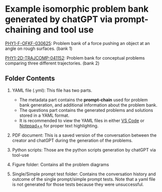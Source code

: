 # Example isomorphic problem bank generated by chatGPT via prompt-chaining and tool use

[PHY1-F-OFKF-030625](PHY1-F-OFKF-030625): Problem bank of a force pushing an object at an angle on rough surfaces. (bank 1)

[PHY1-2D-TRAJCOMP-041152](PHY1-2D-TRAJCOMP-041152): Problem bank for conceptual problems comparing three different trajectories. (bank 2)

## Folder Contents

1. YAML file (.yml): This file has two parts. 
    * The metadata part contains the **prompt-chain** used for problem bank generation, and additional information about the problem bank.
    * The questions part contains the generated problems and solutions stored in a YAML format.
    * It is recommended to view the YAML files in either [VS Code](https://code.visualstudio.com/) or [Notepad++](https://notepad-plus-plus.org/) for proper text highlighting.

2. PDF document: This is a saved version of the conversation between the creator and chatGPT during the generation of the problems.

3. Python scripts: Those are the python scripts generation by chatGPT via tool-use

4. Figure folder: Contains all the problem diagrams

5. Single/Simple prompt test folder: Contains the conversation history and outcome of the single prompt/simple prompt tests. Note that a yaml file is not generated for those tests because they were unsuccessful.

